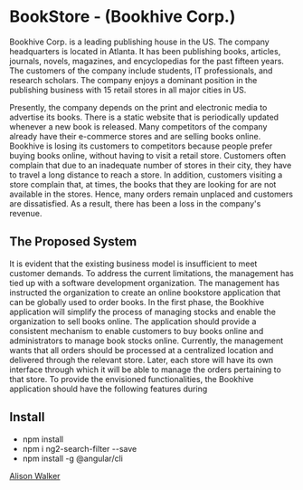 # BookStore - (Bookhive Corp.) 
 
Bookhive Corp. is a leading publishing house in the US. The company headquarters is located in 
Atlanta. It has been publishing books, articles, journals, novels, magazines, and encyclopedias 
for the past fifteen years. The customers of the company include students, IT professionals, and 
research scholars. The company enjoys a dominant position in the publishing business with 15 
retail stores in all major cities in US. 
  
Presently, the company depends on the print and electronic media to advertise its books. There 
is a static website that is periodically updated whenever a new book is released. Many 
competitors of the company already have their e-commerce stores and are selling books online. 
Bookhive is losing its customers to competitors because people prefer buying books online, 
without having to visit a retail store. Customers often complain that due to an inadequate 
number of stores in their city, they have to travel a long distance to reach a store. In addition, 
customers visiting a store complain that, at times, the books that they are looking for are not 
available in the stores. 
Hence, many orders remain unplaced and customers are dissatisfied. As a result, there has 
been a loss in the company's revenue. 
   
 
## The Proposed System 
It is evident that the existing business model is insufficient to meet customer demands. 
To address the current limitations, the management has tied up with a software development 
organization. The management has instructed the organization to create an online bookstore 
application that can be globally used to order books. In the first phase, the Bookhive application 
will simplify the process of managing stocks and enable the organization to sell books online. 
The application should provide a consistent mechanism to enable customers to buy books 
online and administrators to manage book stocks online. Currently, the management wants 
that all orders should be processed at a centralized location and delivered through the relevant 
store. Later, each store will have its own interface through which it will be able to manage the 
orders pertaining to that store. 
To provide the envisioned functionalities, the Bookhive application should have the following 
features during

## Install
* npm install
* npm i ng2-search-filter --save
* npm install -g @angular/cli

[Alison Walker](https://www.linkedin.com/in/alisonwalk/)
